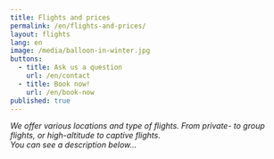 ```yaml
---
title: Flights and prices
permalink: /en/flights-and-prices/
layout: flights
lang: en
image: /media/balloon-in-winter.jpg
buttons:
  - title: Ask us a question
    url: /en/contact
  - title: Book now!
    url: /en/book-now
published: true
---
```

_We offer various locations and type of flights. From private- to group flights, or high-altitude to captive flights._\
_You can see a description below..._
